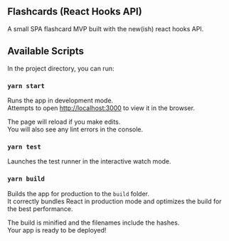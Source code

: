 ## Flashcards (React Hooks API)

A small SPA flashcard MVP built with the new(ish) react hooks API.

## Available Scripts

In the project directory, you can run:

### `yarn start`

Runs the app in development mode.<br />
Attempts to open [http://localhost:3000](http://localhost:3000) to view it in the browser.

The page will reload if you make edits.<br />
You will also see any lint errors in the console.

### `yarn test`

Launches the test runner in the interactive watch mode.<br />

### `yarn build`

Builds the app for production to the `build` folder.<br />
It correctly bundles React in production mode and optimizes the build for the best performance.

The build is minified and the filenames include the hashes.<br />
Your app is ready to be deployed!
